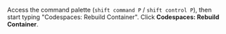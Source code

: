 Access the command palette (`shift command P` / `shift control P`), then start typing "Codespaces: Rebuild Container". Click **Codespaces: Rebuild Container**. 